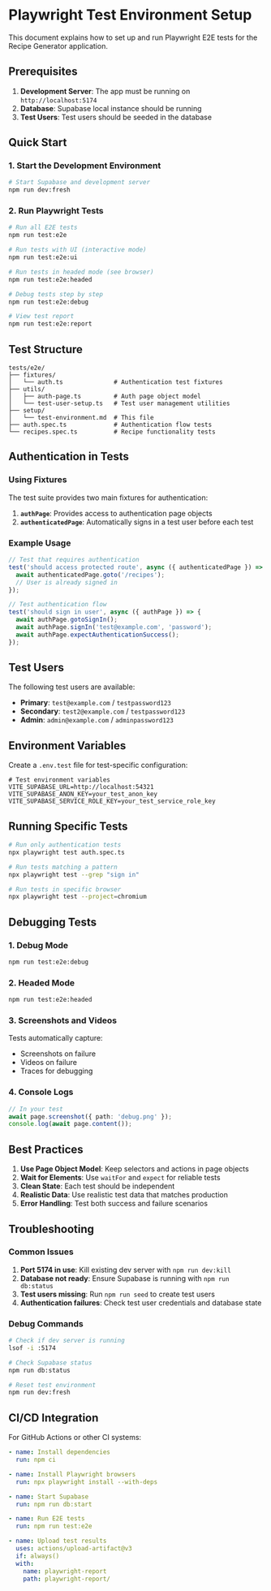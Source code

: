 # Playwright Test Environment Setup

This document explains how to set up and run Playwright E2E tests for the Recipe Generator application.

## Prerequisites

1. **Development Server**: The app must be running on `http://localhost:5174`
2. **Database**: Supabase local instance should be running
3. **Test Users**: Test users should be seeded in the database

## Quick Start

### 1. Start the Development Environment

```bash
# Start Supabase and development server
npm run dev:fresh
```

### 2. Run Playwright Tests

```bash
# Run all E2E tests
npm run test:e2e

# Run tests with UI (interactive mode)
npm run test:e2e:ui

# Run tests in headed mode (see browser)
npm run test:e2e:headed

# Debug tests step by step
npm run test:e2e:debug

# View test report
npm run test:e2e:report
```

## Test Structure

```
tests/e2e/
├── fixtures/
│   └── auth.ts              # Authentication test fixtures
├── utils/
│   ├── auth-page.ts         # Auth page object model
│   └── test-user-setup.ts   # Test user management utilities
├── setup/
│   └── test-environment.md  # This file
├── auth.spec.ts             # Authentication flow tests
└── recipes.spec.ts          # Recipe functionality tests
```

## Authentication in Tests

### Using Fixtures

The test suite provides two main fixtures for authentication:

1. **`authPage`**: Provides access to authentication page objects
2. **`authenticatedPage`**: Automatically signs in a test user before each test

### Example Usage

```typescript
// Test that requires authentication
test('should access protected route', async ({ authenticatedPage }) => {
  await authenticatedPage.goto('/recipes');
  // User is already signed in
});

// Test authentication flow
test('should sign in user', async ({ authPage }) => {
  await authPage.gotoSignIn();
  await authPage.signIn('test@example.com', 'password');
  await authPage.expectAuthenticationSuccess();
});
```

## Test Users

The following test users are available:

- **Primary**: `test@example.com` / `testpassword123`
- **Secondary**: `test2@example.com` / `testpassword123`
- **Admin**: `admin@example.com` / `adminpassword123`

## Environment Variables

Create a `.env.test` file for test-specific configuration:

```env
# Test environment variables
VITE_SUPABASE_URL=http://localhost:54321
VITE_SUPABASE_ANON_KEY=your_test_anon_key
VITE_SUPABASE_SERVICE_ROLE_KEY=your_test_service_role_key
```

## Running Specific Tests

```bash
# Run only authentication tests
npx playwright test auth.spec.ts

# Run tests matching a pattern
npx playwright test --grep "sign in"

# Run tests in specific browser
npx playwright test --project=chromium
```

## Debugging Tests

### 1. Debug Mode

```bash
npm run test:e2e:debug
```

### 2. Headed Mode

```bash
npm run test:e2e:headed
```

### 3. Screenshots and Videos

Tests automatically capture:

- Screenshots on failure
- Videos on failure
- Traces for debugging

### 4. Console Logs

```typescript
// In your test
await page.screenshot({ path: 'debug.png' });
console.log(await page.content());
```

## Best Practices

1. **Use Page Object Model**: Keep selectors and actions in page objects
2. **Wait for Elements**: Use `waitFor` and `expect` for reliable tests
3. **Clean State**: Each test should be independent
4. **Realistic Data**: Use realistic test data that matches production
5. **Error Handling**: Test both success and failure scenarios

## Troubleshooting

### Common Issues

1. **Port 5174 in use**: Kill existing dev server with `npm run dev:kill`
2. **Database not ready**: Ensure Supabase is running with `npm run db:status`
3. **Test users missing**: Run `npm run seed` to create test users
4. **Authentication failures**: Check test user credentials and database state

### Debug Commands

```bash
# Check if dev server is running
lsof -i :5174

# Check Supabase status
npm run db:status

# Reset test environment
npm run dev:fresh
```

## CI/CD Integration

For GitHub Actions or other CI systems:

```yaml
- name: Install dependencies
  run: npm ci

- name: Install Playwright browsers
  run: npx playwright install --with-deps

- name: Start Supabase
  run: npm run db:start

- name: Run E2E tests
  run: npm run test:e2e

- name: Upload test results
  uses: actions/upload-artifact@v3
  if: always()
  with:
    name: playwright-report
    path: playwright-report/
```
